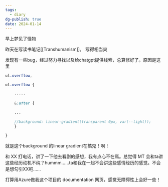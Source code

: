 ```yaml
---
tags:
  - diary
dg-publish: true
date: 2024-01-14
---
```

早上梦见了怪物

昨天在写读书笔记[[Transhumanism]]， 写得相当爽

发现有一些bug，经过努力寻找以及给chatgpt提供线索，总算修好了。原因是这里

```scss
ul.overflow,

ol.overflow {

	.....
	
	&:after {
	
	...
	
	//background: linear-gradient(transparent 0px, var(--light));
	}

}
```

就是这个background  的linear gradient在搞鬼！啊！

和 XX 打电话，讲了一下他去看剧的感想，我有点心不在焉。总觉得 MT 会和ta讲这些经历动机不纯？hummm……ta和我在一起不会讲这些感情经历的感觉。不会是想勾引XX吧…… 

打算用Azure做我这个项目的 documentation 网页，感觉无障碍性上会好一些！